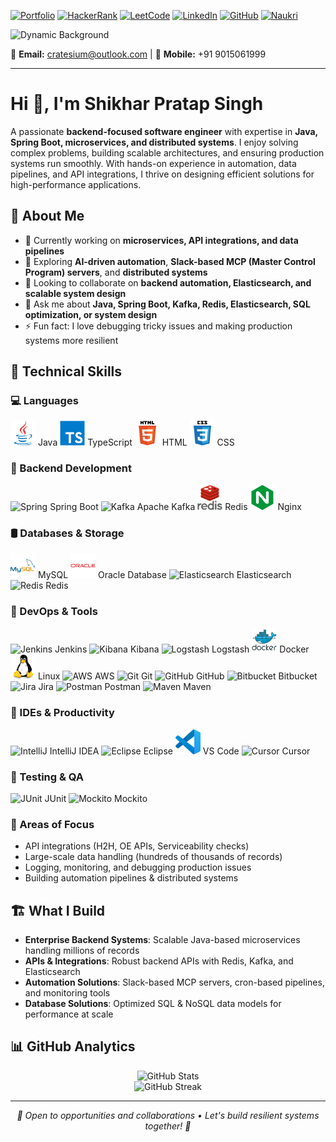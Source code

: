 [![Portfolio](https://img.shields.io/badge/Portfolio-000000?style=for-the-badge&logo=About.me&logoColor=white)](https://shikharpratapsinghportfolio.netlify.app/) 
[![HackerRank](https://img.shields.io/badge/HackerRank-00EA64?style=for-the-badge&logo=HackerRank&logoColor=white)](https://www.hackerrank.com/profile/csc_2021b0121053) 
[![LeetCode](https://img.shields.io/badge/LeetCode-FFA116?style=for-the-badge&logo=LeetCode&logoColor=white)](https://leetcode.com/u/cratesium/) 
[![LinkedIn](https://img.shields.io/badge/LinkedIn-0077B5?style=for-the-badge&logo=linkedin&logoColor=white)](https://www.linkedin.com/in/shikhar-pratap-singh-09a9b322a/) 
[![GitHub](https://img.shields.io/badge/GitHub-100000?style=for-the-badge&logo=github&logoColor=white)](https://github.com/cratesium) 
[![Naukri](https://img.shields.io/badge/Naukri-0054A6?style=for-the-badge&logo=naukri&logoColor=white)](https://www.naukri.com/code360/profile/cratesium)  

![Dynamic Background](https://user-images.githubusercontent.com/583231/128747963-f1f0c52e-57b6-4db8-b07e-c252c20c1e67.gif)  

📧 **Email:** [cratesium@outlook.com](mailto:cratesium@outlook.com) | 📱 **Mobile:** +91 9015061999  

---

# Hi 👋, I'm Shikhar Pratap Singh

A passionate **backend-focused software engineer** with expertise in **Java, Spring Boot, microservices, and distributed systems**. I enjoy solving complex problems, building scalable architectures, and ensuring production systems run smoothly. With hands-on experience in automation, data pipelines, and API integrations, I thrive on designing efficient solutions for high-performance applications.

## 🚀 About Me

- 🔭 Currently working on **microservices, API integrations, and data pipelines**  
- 🌱 Exploring **AI-driven automation**, **Slack-based MCP (Master Control Program) servers**, and **distributed systems**  
- 👯 Looking to collaborate on **backend automation, Elasticsearch, and scalable system design**  
- 💬 Ask me about **Java, Spring Boot, Kafka, Redis, Elasticsearch, SQL optimization, or system design**  
- ⚡ Fun fact: I love debugging tricky issues and making production systems more resilient  

## 💼 Technical Skills

### 💻 Languages
<p align="left">
<img src="https://raw.githubusercontent.com/devicons/devicon/master/icons/java/java-original.svg" alt="Java" width="40" height="40"/> Java
<img src="https://raw.githubusercontent.com/devicons/devicon/master/icons/typescript/typescript-original.svg" alt="TypeScript" width="40" height="40"/> TypeScript
<img src="https://raw.githubusercontent.com/devicons/devicon/master/icons/html5/html5-original-wordmark.svg" alt="HTML5" width="40" height="40"/> HTML
<img src="https://raw.githubusercontent.com/devicons/devicon/master/icons/css3/css3-original-wordmark.svg" alt="CSS3" width="40" height="40"/> CSS
</p>

### 🧠 Backend Development
<p align="left">
<img src="https://www.vectorlogo.zone/logos/springio/springio-icon.svg" alt="Spring" width="40" height="40"/> Spring Boot
<img src="https://www.vectorlogo.zone/logos/apache_kafka/apache_kafka-icon.svg" alt="Kafka" width="40" height="40"/> Apache Kafka
<img src="https://raw.githubusercontent.com/devicons/devicon/master/icons/redis/redis-original-wordmark.svg" alt="Redis" width="40" height="40"/> Redis
<img src="https://raw.githubusercontent.com/devicons/devicon/master/icons/nginx/nginx-original.svg" alt="Nginx" width="40" height="40"/> Nginx
</p>

### 🛢 Databases & Storage
<p align="left">
<img src="https://raw.githubusercontent.com/devicons/devicon/master/icons/mysql/mysql-original-wordmark.svg" alt="MySQL" width="40" height="40"/> MySQL
<img src="https://raw.githubusercontent.com/devicons/devicon/master/icons/oracle/oracle-original.svg" alt="Oracle DB" width="40" height="40"/> Oracle Database
<img src="https://www.vectorlogo.zone/logos/elastic/elastic-icon.svg" alt="Elasticsearch" width="40" height="40"/> Elasticsearch
<img src="https://www.vectorlogo.zone/logos/redis/redis-icon.svg" alt="Redis" width="40" height="40"/> Redis
</p>

### 🚀 DevOps & Tools
<p align="left">
<img src="https://www.vectorlogo.zone/logos/jenkins/jenkins-icon.svg" alt="Jenkins" width="40" height="40"/> Jenkins
<img src="https://www.vectorlogo.zone/logos/elasticco/kibana/kibana-icon.svg" alt="Kibana" width="40" height="40"/> Kibana
<img src="https://www.vectorlogo.zone/logos/elasticco/logstash/logstash-icon.svg" alt="Logstash" width="40" height="40"/> Logstash
<img src="https://raw.githubusercontent.com/devicons/devicon/master/icons/docker/docker-original-wordmark.svg" alt="Docker" width="40" height="40"/> Docker
<img src="https://raw.githubusercontent.com/devicons/devicon/master/icons/linux/linux-original.svg" alt="Linux" width="40" height="40"/> Linux
<img src="https://www.vectorlogo.zone/logos/amazonwebservices/amazonwebservices-original-wordmark.svg" alt="AWS" width="40" height="40"/> AWS
<img src="https://www.vectorlogo.zone/logos/git-scm/git-scm-icon.svg" alt="Git" width="40" height="40"/> Git
<img src="https://github.githubassets.com/images/modules/logos_page/GitHub-Mark.png" alt="GitHub" width="40" height="40"/> GitHub
<img src="https://wac-cdn.atlassian.com/dam/jcr:d9286e3f-75a8-4b43-9b8a-5c2c1d3c0c91/Bitbucket-icon-gradient-blue.svg" alt="Bitbucket" width="40" height="40"/> Bitbucket
<img src="https://www.vectorlogo.zone/logos/atlassian_jira/atlassian_jira-icon.svg" alt="Jira" width="40" height="40"/> Jira
<img src="https://www.vectorlogo.zone/logos/getpostman/getpostman-icon.svg" alt="Postman" width="40" height="40"/> Postman
<img src="https://cdn.worldvectorlogo.com/logos/apache-maven-1.svg" alt="Maven" width="40" height="40"/> Maven
</p>

### 🧩 IDEs & Productivity
<p align="left">
<img src="https://resources.jetbrains.com/storage/products/company/brand/logos/IntelliJ_IDEA_icon.svg" alt="IntelliJ" width="40" height="40"/> IntelliJ IDEA
<img src="https://upload.wikimedia.org/wikipedia/commons/d/d0/Eclipse-Luna-Logo.svg" alt="Eclipse" width="40" height="40"/> Eclipse
<img src="https://raw.githubusercontent.com/devicons/devicon/master/icons/vscode/vscode-original.svg" alt="VS Code" width="40" height="40"/> VS Code
<img src="https://avatars.githubusercontent.com/u/16734757?s=200&v=4" alt="Cursor" width="40" height="40"/> Cursor
</p>

### 🧪 Testing & QA
<p align="left">
<img src="https://junit.org/junit5/assets/img/junit5-logo.png" alt="JUnit" width="60" height="40"/> JUnit
<img src="https://avatars.githubusercontent.com/u/19369327?s=200&v=4" alt="Mockito" width="40" height="40"/> Mockito
</p>

### 🧩 Areas of Focus
- API integrations (H2H, OE APIs, Serviceability checks)  
- Large-scale data handling (hundreds of thousands of records)  
- Logging, monitoring, and debugging production issues  
- Building automation pipelines & distributed systems  

## 🏗️ What I Build

- **Enterprise Backend Systems**: Scalable Java-based microservices handling millions of records  
- **APIs & Integrations**: Robust backend APIs with Redis, Kafka, and Elasticsearch  
- **Automation Solutions**: Slack-based MCP servers, cron-based pipelines, and monitoring tools  
- **Database Solutions**: Optimized SQL & NoSQL data models for performance at scale  

## 📊 GitHub Analytics

<div align="center">
<img src="https://github-readme-stats.vercel.app/api?username=shikhar-pratap&show_icons=true&locale=en&theme=dark" alt="GitHub Stats" />
<br />
<img src="https://github-readme-streak-stats.herokuapp.com/?user=shikhar-pratap&theme=dark" alt="GitHub Streak" />
</div>

---

<p align="center">
<i>💼 Open to opportunities and collaborations • Let's build resilient systems together! 🚀</i>
</p>
